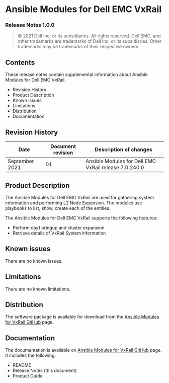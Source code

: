 
**Ansible Modules for Dell EMC VxRail** 
=========================================
### Release Notes 1.0.0

>   © 2021 Dell Inc. or its subsidiaries. All rights reserved. Dell
>   EMC, and other trademarks are trademarks of Dell Inc. or its
>   subsidiaries. Other trademarks may be trademarks of their respective
>   owners.

Contents
--------
These release notes contain supplemental information about Ansible
Modules for Dell EMC VxRail.

-   Revision History
-   Product Description
-   Known issues
-   Limitations
-   Distribution
-   Documentation

Revision History
----------------

| **Date** | **Document revision** | **Description of changes** |
|----------|-----------------------|----------------------------|
| September 2021 | 01 | Ansible Modules for Dell EMC VxRail release 7.0.240.0 |

Product Description
-------------------

The Ansible Modules for Dell EMC VxRail are used for gathering system information and performing L2 Node Expansion.
The modules use playbooks to list, show, create each of the entities.

The Ansible Modules for Dell EMC VxRail supports the following
features:

-   Perform day1 bringup and cluster expansion
-   Retrieve details of VxRail System information

Known issues
------------
There are no known issues.

Limitations
-----------
There are no known limitations.

Distribution
------------
The software package is available for download from the [Ansible Modules
for VxRail GitHub](https://github.com/dell/ansible-vxrail) page.

Documentation
-------------
The documentation is available on [Ansible Modules for VxRail GitHub](https://github.com/dell/ansible-vxrail)
page. It includes the following:

   - README
   - Release Notes (this document)
   - Product Guide
